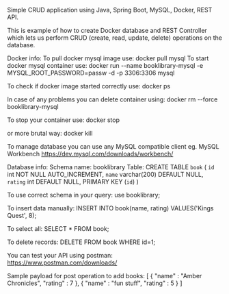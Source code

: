 Simple CRUD application using Java, Spring Boot, MySQL, Docker, REST API.

This is example of how to create Docker database and REST Controller 
which lets us perform CRUD (create, read, update, delete) operations on the database.

Docker info:
To pull docker mysql image use: 
docker pull mysql
To start docker mysql container use: 
docker run --name booklibrary-mysql -e MYSQL_ROOT_PASSWORD=passw -d -p 3306:3306 mysql 

To check if docker image started correctly use: 
docker ps

In case of any problems you can delete container using: 
docker rm --force booklibrary-mysql

To stop your container use:
docker stop <container-id> 

or more brutal way:
docker kill <container-id>


To manage database you can use any MySQL compatible client eg. MySQL Workbench
https://dev.mysql.com/downloads/workbench/

Database info:
Schema name: booklibrary
Table:
CREATE TABLE `book` (
`id` int NOT NULL AUTO_INCREMENT,
`name` varchar(200) DEFAULT NULL,
`rating` int DEFAULT NULL,
PRIMARY KEY (`id`)
)

To use correct schema in your query:
use booklibrary;

To insert data manually:
INSERT INTO book(name, rating) VALUES('Kings Quest', 8);

To select all:
SELECT * FROM book;

To delete records:
DELETE FROM book WHERE id=1;

You can test your API using postman:
https://www.postman.com/downloads/


Sample payload for post operation to add books:
[
{
"name" : "Amber Chronicles",
"rating" : 7
},
{
"name" : "fun stuff",
"rating" : 5
}
]

